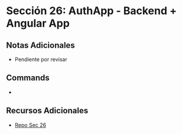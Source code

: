 # Sección 26: AuthApp - Backend + Angular App

## Notas Adicionales
- Pendiente por revisar

## Commands
-

## Recursos Adicionales
- [Repo Sec 26](https://github.com/Klerith/angular-nest-auth-app/tree/fin-seccion-26)